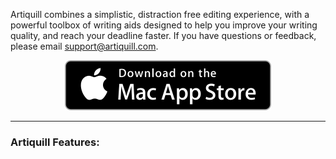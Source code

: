 Artiquill combines a simplistic, distraction free editing experience, with a powerful toolbox of writing aids designed to help you improve your writing quality, and reach your deadline faster. If you have questions or feedback, please email [support@artiquill.com](mailto:support@artiquill.com).

<div style="text-align: center;"><a href="https://itunes.apple.com/us/app/artiquill/id1274158973?ls=1&mt=12"><img src="/assets/Download_on_the_Mac_App_Store_Badge_US-UK_165x40.svg" /></a>
<!--<a href="https://www.microsoft.com/store/apps/9ngz5k6km14k?ocid=badge"><img src="/assets/English_Get_it_Win_10_864X312.svg" alt="Get it on Windows 10" style="width: 165px, height: 40px" width="165" height="40" /></a>--></div>

___

### Artiquill Features: